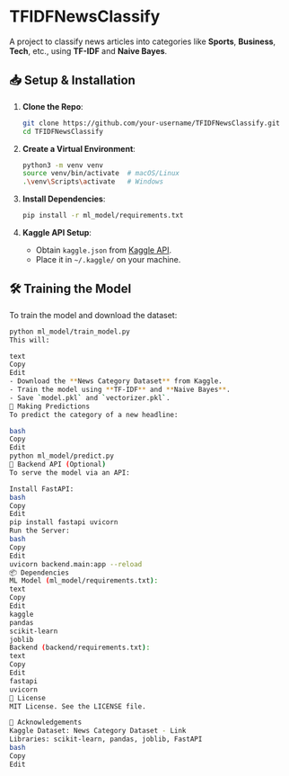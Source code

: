 # TFIDFNewsClassify

A project to classify news articles into categories like **Sports**, **Business**, **Tech**, etc., using **TF-IDF** and **Naive Bayes**.

## 📥 Setup & Installation

1. **Clone the Repo**:
    ```bash
    git clone https://github.com/your-username/TFIDFNewsClassify.git
    cd TFIDFNewsClassify
    ```

2. **Create a Virtual Environment**:
    ```bash
    python3 -m venv venv
    source venv/bin/activate  # macOS/Linux
    .\venv\Scripts\activate   # Windows
    ```

3. **Install Dependencies**:
    ```bash
    pip install -r ml_model/requirements.txt
    ```

4. **Kaggle API Setup**:
    - Obtain `kaggle.json` from [Kaggle API](https://www.kaggle.com/docs/api).
    - Place it in `~/.kaggle/` on your machine.

## 🛠 Training the Model

To train the model and download the dataset:

```bash
python ml_model/train_model.py
This will:

text
Copy
Edit
- Download the **News Category Dataset** from Kaggle.
- Train the model using **TF-IDF** and **Naive Bayes**.
- Save `model.pkl` and `vectorizer.pkl`.
🎯 Making Predictions
To predict the category of a new headline:

bash
Copy
Edit
python ml_model/predict.py
🚀 Backend API (Optional)
To serve the model via an API:

Install FastAPI:
bash
Copy
Edit
pip install fastapi uvicorn
Run the Server:
bash
Copy
Edit
uvicorn backend.main:app --reload
📦 Dependencies
ML Model (ml_model/requirements.txt):
text
Copy
Edit
kaggle
pandas
scikit-learn
joblib
Backend (backend/requirements.txt):
text
Copy
Edit
fastapi
uvicorn
📝 License
MIT License. See the LICENSE file.

👏 Acknowledgements
Kaggle Dataset: News Category Dataset - Link
Libraries: scikit-learn, pandas, joblib, FastAPI
bash
Copy
Edit
